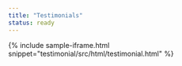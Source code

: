 ```yaml
---
title: "Testimonials"
status: ready
---
```


{% include sample-iframe.html snippet="testimonial/src/html/testimonial.html" %}
